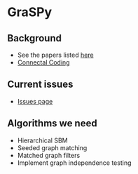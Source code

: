 # GraSPy

## Background 
 - See the papers listed [here](https://neurodata.io/graspy/)
 - [Connectal Coding](https://www.sciencedirect.com/science/article/pii/S0959438818301430)
 
## Current issues
 - [Issues page](https://github.com/neurodata/graspy/issues)
 
## Algorithms we need
 - Hierarchical SBM
 - Seeded graph matching 
 - Matched graph filters 
 - Implement graph independence testing 
